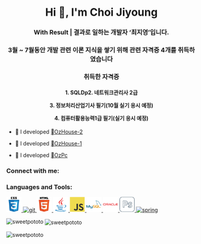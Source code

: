<h1 align="center">Hi 👋, I'm Choi Jiyoung</h1>
<h3 align="center">With Result | 결과로 일하는 개발자 ‘최지영’입니다.</h3>
<h3 align="center">3월 ~ 7월동안 개발 관련 이론 지식을 쌓기 위해 관련 자격증 4개를 취득하였습니다<p></h3>
<h3 align="center">취득한 자격증</h3><p><h4 align="center">1. SQLDp2. 네트워크관리사 2급<p>3. 정보처리산업기사 필기(10월 실기 응시 예정)<p>4. 컴퓨터활용능력1급 필기(실기 응시 예정)</h4>

- 🔭 I developed [OzHouse-2](https://github.com/sweetPototo/ozHouse-2)

- 👯 I developed [OzHouse-1](https://github.com/sweetPototo/ozHouse-1)

- 🤝 I developed [OzPc](https://github.com/sweetPototo/ozPC)

<h3 align="left">Connect with me:</h3>
<p align="left">
</p>

<h3 align="left">Languages and Tools:</h3>
<p align="left"> <a href="https://www.w3schools.com/css/" target="_blank" rel="noreferrer"> <img src="https://raw.githubusercontent.com/devicons/devicon/master/icons/css3/css3-original-wordmark.svg" alt="css3" width="40" height="40"/> </a> <a href="https://git-scm.com/" target="_blank" rel="noreferrer"> <img src="https://www.vectorlogo.zone/logos/git-scm/git-scm-icon.svg" alt="git" width="40" height="40"/> </a> <a href="https://www.w3.org/html/" target="_blank" rel="noreferrer"> <img src="https://raw.githubusercontent.com/devicons/devicon/master/icons/html5/html5-original-wordmark.svg" alt="html5" width="40" height="40"/> </a> <a href="https://www.java.com" target="_blank" rel="noreferrer"> <img src="https://raw.githubusercontent.com/devicons/devicon/master/icons/java/java-original.svg" alt="java" width="40" height="40"/> </a> <a href="https://developer.mozilla.org/en-US/docs/Web/JavaScript" target="_blank" rel="noreferrer"> <img src="https://raw.githubusercontent.com/devicons/devicon/master/icons/javascript/javascript-original.svg" alt="javascript" width="40" height="40"/> </a> <a href="https://www.mysql.com/" target="_blank" rel="noreferrer"> <img src="https://raw.githubusercontent.com/devicons/devicon/master/icons/mysql/mysql-original-wordmark.svg" alt="mysql" width="40" height="40"/> </a> <a href="https://www.oracle.com/" target="_blank" rel="noreferrer"> <img src="https://raw.githubusercontent.com/devicons/devicon/master/icons/oracle/oracle-original.svg" alt="oracle" width="40" height="40"/> </a> <a href="https://www.photoshop.com/en" target="_blank" rel="noreferrer"> <img src="https://raw.githubusercontent.com/devicons/devicon/master/icons/photoshop/photoshop-line.svg" alt="photoshop" width="40" height="40"/> </a> <a href="https://spring.io/" target="_blank" rel="noreferrer"> <img src="https://www.vectorlogo.zone/logos/springio/springio-icon.svg" alt="spring" width="40" height="40"/> </a> </p>

<p><img align="left" src="https://github-readme-stats.vercel.app/api/top-langs?username=sweetpototo&show_icons=true&locale=en&layout=compact" alt="sweetpototo" /></p>

<p>&nbsp;<img align="center" src="https://github-readme-stats.vercel.app/api?username=sweetpototo&show_icons=true&locale=en" alt="sweetpototo" /></p>

<p><img align="center" src="https://github-readme-streak-stats.herokuapp.com/?user=sweetpototo&" alt="sweetpototo" /></p>
